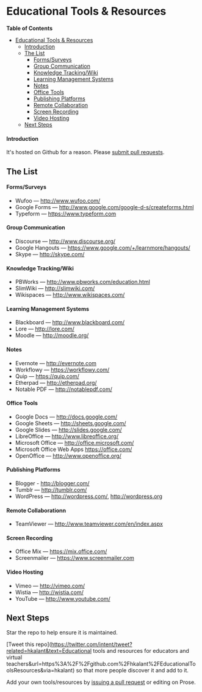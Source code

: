 # Educational Tools & Resources
**Table of Contents**

* [Educational Tools & Resources](#user-content-educational-tools--resources)
  * [Introduction](#user-content-introduction)
  * [The List](#user-content-the-list)
    * [Forms/Surveys](#user-content-formssurveys)
    * [Group Communication](#user-content-group-communication)
    * [Knowledge Tracking/Wiki](#user-content-knowledge-trackingwiki)
    * [Learning Management Systems](#user-content-learning-management-systems)
    * [Notes](#user-content-notes)
    * [Office Tools](#user-content-office-tools)
    * [Publishing Platforms](#user-content-publishing-platforms)
    * [Remote Collaboration](#user-content-remote-collaboration)
    * [Screen Recording](#user-content-screen-recording)
    * [Video Hosting](#user-content-video-hosting)
  * [Next Steps](#user-content-next-steps)

#### Introduction

It's hosted on Github for a reason. Please [submit pull requests](https://github.com/hkalant/EducationalToolsResources/pulls).

## The List

#### Forms/Surveys
* Wufoo — http://www.wufoo.com/
* Google Forms — http://www.google.com/google-d-s/createforms.html
* Typeform — https://www.typeform.com

#### Group Communication
* Discourse — http://www.discourse.org/
* Google Hangouts — https://www.google.com/+/learnmore/hangouts/
* Skype — http://skype.com/

#### Knowledge Tracking/Wiki
* PBWorks — http://www.pbworks.com/education.html
* SlimWiki — http://slimwiki.com/ 
* Wikispaces — http://www.wikispaces.com/

#### Learning Management Systems
* Blackboard — http://www.blackboard.com/
* Lore — http://lore.com/
* Moodle — http://moodle.org/

#### Notes
* Evernote — http://evernote.com
* Workflowy — https://workflowy.com/
* Quip — https://quip.com/
* Etherpad — http://etherpad.org/
* Notable PDF — http://notablepdf.com/

#### Office Tools
* Google Docs — http://docs.google.com/
* Google Sheets — http://sheets.google.com/
* Google Slides — http://slides.google.com/
* LibreOffice — http://www.libreoffice.org/
* Microsoft Office — http://office.microsoft.com/
* Microsoft Office Web Apps https://office.com/
* OpenOffice — http://www.openoffice.org/

#### Publishing Platforms
* Blogger - http://blogger.com/
* Tumblr — http://tumblr.com/
* WordPress — http://wordpress.com/, http://wordpress.org 

#### Remote Collaborationn  
* TeamViewer — http://www.teamviewer.com/en/index.aspx

#### Screen Recording
* Office Mix — https://mix.office.com/
* Screenmailer — https://www.screenmailer.com

#### Video Hosting 
* Vimeo — http://vimeo.com/
* Wistia — http://wistia.com/
* YouTube — http://www.youtube.com/

## Next Steps
 
Star the repo to help ensure it is maintained.
 
[Tweet this repo](https://twitter.com/intent/tweet?related=hkalant&text=Educational tools and resources for educators and virtual teachers&url=https%3A%2F%2Fgithub.com%2Fhkalant%2FEducationalToolsResources&via=hkalant) so that more people discover it and add to it.
 
Add your own tools/resources by [issuing a pull request](https://github.com/hkalant/EducationalToolsResources/pulls) or editing on Prose.